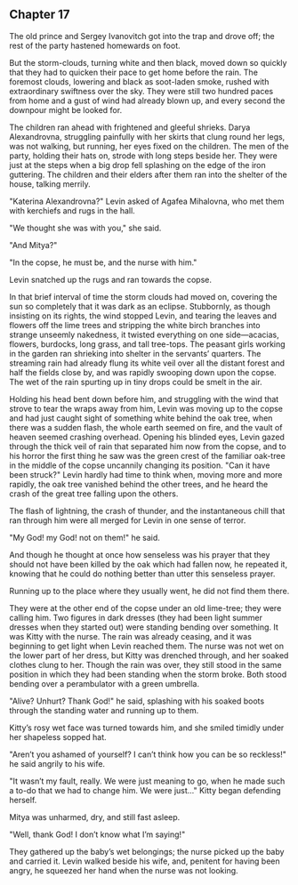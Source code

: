 ## Chapter 17


The old prince and Sergey Ivanovitch got into the trap and drove off;
the rest of the party hastened homewards on foot.

But the storm-clouds, turning white and then black, moved down so
quickly that they had to quicken their pace to get home before the rain.
The foremost clouds, lowering and black as soot-laden smoke, rushed with
extraordinary swiftness over the sky. They were still two hundred paces
from home and a gust of wind had already blown up, and every second the
downpour might be looked for.

The children ran ahead with frightened and gleeful shrieks. Darya
Alexandrovna, struggling painfully with her skirts that clung round her
legs, was not walking, but running, her eyes fixed on the children. The
men of the party, holding their hats on, strode with long steps beside
her. They were just at the steps when a big drop fell splashing on the
edge of the iron guttering. The children and their elders after them ran
into the shelter of the house, talking merrily.

"Katerina Alexandrovna?" Levin asked of Agafea Mihalovna, who met them
with kerchiefs and rugs in the hall.

"We thought she was with you," she said.

"And Mitya?"

"In the copse, he must be, and the nurse with him."

Levin snatched up the rugs and ran towards the copse.

In that brief interval of time the storm clouds had moved on, covering
the sun so completely that it was dark as an eclipse. Stubbornly, as
though insisting on its rights, the wind stopped Levin, and tearing the
leaves and flowers off the lime trees and stripping the white birch
branches into strange unseemly nakedness, it twisted everything on one
side—acacias, flowers, burdocks, long grass, and tall tree-tops. The
peasant girls working in the garden ran shrieking into shelter in the
servants’ quarters. The streaming rain had already flung its white veil
over all the distant forest and half the fields close by, and was
rapidly swooping down upon the copse. The wet of the rain spurting up in
tiny drops could be smelt in the air.

Holding his head bent down before him, and struggling with the wind that
strove to tear the wraps away from him, Levin was moving up to the copse
and had just caught sight of something white behind the oak tree, when
there was a sudden flash, the whole earth seemed on fire, and the vault
of heaven seemed crashing overhead. Opening his blinded eyes, Levin
gazed through the thick veil of rain that separated him now from the
copse, and to his horror the first thing he saw was the green crest of
the familiar oak-tree in the middle of the copse uncannily changing its
position. "Can it have been struck?" Levin hardly had time to think
when, moving more and more rapidly, the oak tree vanished behind the
other trees, and he heard the crash of the great tree falling upon the
others.

The flash of lightning, the crash of thunder, and the instantaneous
chill that ran through him were all merged for Levin in one sense of
terror.

"My God! my God! not on them!" he said.

And though he thought at once how senseless was his prayer that they
should not have been killed by the oak which had fallen now, he repeated
it, knowing that he could do nothing better than utter this senseless
prayer.

Running up to the place where they usually went, he did not find them
there.

They were at the other end of the copse under an old lime-tree; they
were calling him. Two figures in dark dresses (they had been light
summer dresses when they started out) were standing bending over
something. It was Kitty with the nurse. The rain was already ceasing,
and it was beginning to get light when Levin reached them. The nurse was
not wet on the lower part of her dress, but Kitty was drenched through,
and her soaked clothes clung to her. Though the rain was over, they
still stood in the same position in which they had been standing when
the storm broke. Both stood bending over a perambulator with a green
umbrella.

"Alive? Unhurt? Thank God!" he said, splashing with his soaked boots
through the standing water and running up to them.

Kitty’s rosy wet face was turned towards him, and she smiled timidly
under her shapeless sopped hat.

"Aren’t you ashamed of yourself? I can’t think how you can be so
reckless!" he said angrily to his wife.

"It wasn’t my fault, really. We were just meaning to go, when he made
such a to-do that we had to change him. We were just..." Kitty began
defending herself.

Mitya was unharmed, dry, and still fast asleep.

"Well, thank God! I don’t know what I’m saying!"

They gathered up the baby’s wet belongings; the nurse picked up the baby
and carried it. Levin walked beside his wife, and, penitent for having
been angry, he squeezed her hand when the nurse was not looking.



